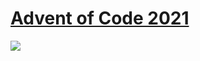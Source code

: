 # [Advent of Code 2021](https://adventofcode.com/2021)

![](https://lh6.googleusercontent.com/p-GqDtLW-1CMSs8F8XUqXGIiFvgiELfnuD-bg6INYzqSRarXKbJxGlZFz9Is8zxFt0PyuaS5kyF96y-3NRSbsRulM08juPgCwMVoppcHhIty80tE_CpAt6Jr0Djgd6ADUQ=w2000)